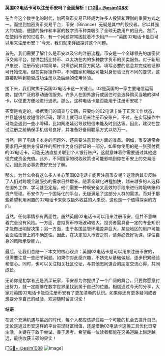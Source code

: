 **英国02电话卡可以注册币安吗？全面解析！[[TG💪+ @esim1088](https://t.me/s/esim1088)]**

在当今这个数字化的时代，加密货币交易已经成为许多人投资和理财的重要方式之一。而提到加密货币交易平台，币安（Binance）无疑是其中的佼佼者。它以其强大的功能、便捷的操作和丰富的数字货币种类吸引了全球无数用户的目光。然而，在使用币安的过程中，有一个问题常常困扰着不少用户——“英国02电话卡是否可以用来注册币安？”今天，我们就来详细探讨这个问题。

首先，我们需要了解什么是币安以及它的注册流程。币安是一个全球领先的加密货币交易平台，提供包括比特币、以太坊在内的多种数字货币的买卖服务。对于新用户来说，注册币安非常简单，只需访问其官方网站，填写必要的信息并完成验证即可开始使用。但在实际操作中，不同国家和地区可能对身份验证有不同的要求，这直接影响到能否成功注册以及后续的使用体验。

接下来，我们聚焦于英国02电话卡这一关键点。02是英国的一家主要电信运营商，提供广泛的移动通信服务。许多人在国外旅行或居住时会选择购买当地的SIM卡，以便更方便地进行通讯。那么，这种电话卡是否能用于注册币安呢？

答案是肯定的。根据我们的调查与实践，只要你的02电话卡处于正常工作状态，并且能够接收短信验证码，理论上就可以用来注册币安账户。不过，在实际操作中可能会遇到一些小障碍，比如网络延迟导致短信未能及时到达等。因此，建议在尝试注册之前确保手机信号良好，并准备好备用联系方式以防万一。

当然，除了电话卡本身的问题外，还需要注意其他方面的准备。例如，币安通常会要求用户提供身份证件的照片作为身份验证的一部分。如果你使用的是一张预付费的02电话卡，可能无法直接关联到个人银行账户，这就意味着你需要通过其他途径完成资金充值。此外，不同国家的税收政策也可能影响到你在币安上的交易活动，因此务必事先做好充分了解。

那么，为什么会有这么多人关心英国02电话卡能否注册币安呢？这背后其实反映了人们对跨境金融服务的需求日益增长。随着全球化进程加快，越来越多的人选择在国外工作、学习甚至定居。他们需要一种既安全又高效的手段来进行跨境转账和资产管理。币安作为一个国际化的平台，无疑满足了这部分人群的需求。而对于那些希望利用闲置的02电话卡来获取额外收益的人来说，这也是一个值得探索的方向。

当然，任何事情都有两面性。虽然英国02电话卡可以用来注册币安，但并不意味着完全没有风险。一方面，虚拟货币市场波动较大，投资者需具备一定的专业知识才能做出明智决策；另一方面，由于各国监管环境差异巨大，某些地区的用户可能会面临法律上的不确定性。因此，在决定加入币安之前，请务必做好功课，评估自身的风险承受能力。

最后，让我们总结一下本文的核心观点：英国02电话卡是可以用来注册币安的，但需要注意一些细节问题。如果你对此感兴趣，不妨先从基础做起，逐步积累经验和信心。同时，也可以关注相关社区论坛，与其他志同道合的朋友交流心得，共同成长。

无论你是初学者还是资深玩家，币安都为你提供了一个广阔的舞台。只要你愿意付出努力，就一定能够在数字世界里找到属于自己的位置。相信通过今天的分享，大家对英国02电话卡能否注册币安有了更加清晰的认识。如果你还有更多疑问或者想要分享自己的经验，欢迎随时留言讨论！

**结语**

在这个充满机遇与挑战的时代，每个人都应该抓住每一个可能的机会去提升自己。无论是通过币安这样的平台实现财富增值，还是借助02电话卡这类工具优化日常生活，关键在于敢于尝试、善于思考。希望每一位读者都能在这条道路上越走越远，最终收获丰硕的果实！

[[TG💪+ @esim1088](https://t.me/s/esim1088) ![Image](https://i.postimg.cc/4NQfJmqS/Snipaste-2025-05-13-00-14-12.png)]